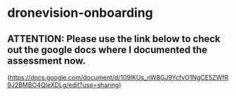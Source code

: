 # dronevision-onboarding

## ATTENTION: Please use the link below to check out the google docs where I documented the assessment now.
(https://docs.google.com/document/d/109lKUs_nW8GJ9YcfvO1NgCE5ZWfR9J2BMBO4QIeXDLg/edit?usp=sharing)

